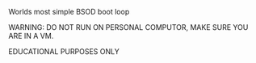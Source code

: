 Worlds most simple BSOD boot loop

WARNING: DO NOT RUN ON PERSONAL COMPUTOR, MAKE SURE YOU ARE IN A VM.

EDUCATIONAL PURPOSES ONLY
